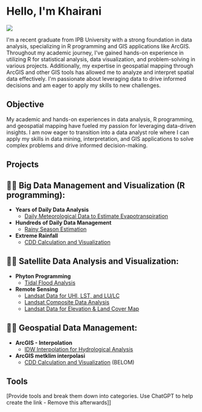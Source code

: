 # Hello, I'm Khairani
<a href="https://www.linkedin.com/in/khairani-kna-a650b5208/"><img src="https://img.shields.io/badge/-LinkedIn-0072b1?&style=for-the-badge&logo=linkedin&logoColor=white" /></a>

I'm a recent graduate from IPB University with a strong foundation in data analysis, specializing in R programming and GIS applications like ArcGIS. Throughout my academic journey, I've gained hands-on experience in utilizing R for statistical analysis, data visualization, and problem-solving in various projects. Additionally, my expertise in geospatial mapping through ArcGIS and other GIS tools has allowed me to analyze and interpret spatial data effectively. I'm passionate about leveraging data to drive informed decisions and am eager to apply my skills to new challenges.

## Objective

My academic and hands-on experiences in data analysis, R programming, and geospatial mapping have fueled my passion for leveraging data-driven insights. I am now eager to transition into a data analyst role where I can apply my skills in data mining, interpretation, and GIS applications to solve complex problems and drive informed decision-making.

## Projects

<h2>👨‍💻 Big Data Management and Visualization (R programming):</h2>

- <b>Years of Daily Data Analysis</b>
  - [Daily Meteorological Data to Estimate Evapotranspiration](https://github.com/khairaniai/Meteorology-for-Evapotranspiration)
- <b>Hundreds of Daily Data Management</b>
  - [Rainy Season Estimation](https://github.com/khairaniai/Estimating-the-Onset-and-Cessation-of-the-Rainy-Season)
- <b>Extreme Rainfall</b>
  - [CDD Calculation and Visualization](https://github.com/khairaniai/CDD-ExtremeRainfall)
  

<h2>👨‍💻 Satellite Data Analysis and Visualization:</h2>

- <b>Phyton Programming</b>
  - [Tidal Flood Analysis](https://github.com/khairaniai/Wind-and-Humidity-Plotting-phyton)
- <b>Remote Sensing</b>
  - [Landsat Data for UHI, LST, and LU/LC](https://github.com/khairaniai/UHI-LST-LU-LC)
  - [Landsat Composite Data Analysis](https://github.com/khairaniai/Landsat-Composite)
  - [Landsat Data for Elevation & Land Cover Map](https://github.com/khairaniai/Elevation-Land-Cover-Map)


<h2>👨‍💻 Geospatial Data Management:</h2>

- <b> ArcGIS - Interpolation</b>
  - [IDW Interpolation for Hydrological Analysis](https://github.com/khairaniai/ArcGIS-IDW-interpolation)
- <b>ArcGIS metklim interpolasi</b>
  - [CDD Calculation and Visualization](https://github.com/khairaniai/CDD-ExtremeRainfall) (BELOM)

## Tools
[Provide tools and break them down into categories. Use ChatGPT to help create the link - Remove this afterwards]]
